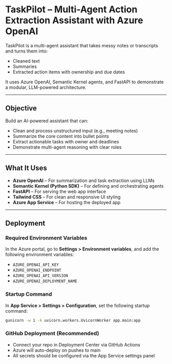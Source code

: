 # TaskPilot – Multi-Agent Action Extraction Assistant with Azure OpenAI

TaskPilot is a multi-agent assistant that takes messy notes or transcripts and turns them into:
- Cleaned text
- Summaries
- Extracted action items with ownership and due dates

It uses Azure OpenAI, Semantic Kernel agents, and FastAPI to demonstrate a modular, LLM-powered architecture.

---

## Objective

Build an AI-powered assistant that can:
- Clean and process unstructured input (e.g., meeting notes)
- Summarize the core content into bullet points
- Extract actionable tasks with owner and deadlines
- Demonstrate multi-agent reasoning with clear roles

---

## What It Uses

- **Azure OpenAI** – For summarization and task extraction using LLMs
- **Semantic Kernel (Python SDK)** – For defining and orchestrating agents
- **FastAPI** – For serving the web app interface
- **Tailwind CSS** – For clean and responsive UI styling
- **Azure App Service** – For hosting the deployed app

---

## Deployment

### Required Environment Variables

In the Azure portal, go to **Settings > Environment variables**, and add the following environment variables:

- `AZURE_OPENAI_API_KEY`
- `AZURE_OPENAI_ENDPOINT`
- `AZURE_OPENAI_API_VERSION`
- `AZURE_OPENAI_DEPLOYMENT_NAME`

### Startup Command

In **App Service > Settings > Configuration**, set the following startup command:

```bash
gunicorn -w 1 -k uvicorn.workers.UvicornWorker app.main:app
```

### GitHub Deployment (Recommended)

- Connect your repo in Deployment Center via GitHub Actions
- Azure will auto-deploy on pushes to main
- All secrets should be configured via the App Service settings panel
